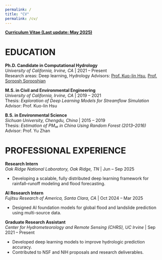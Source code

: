 ```yaml
---
permalink: /
title: "CV"
permalink: /cv/
---
```


[**Curriculum Vitae (Last update: May 2025)**](/files/Jinyang,%20Li_CV_202505.pdf)

# EDUCATION

**Ph.D. Candidate in Computational Hydrology**  
*University of California, Irvine, CA* | 2021 – Present  
Research areas: Deep learning, Hydrology
Advisors: [Prof. Kuo-lin Hsu](https://chrs.web.uci.edu/chrs_directory.php), [Prof. Soroosh Sorooshian](https://engineering.uci.edu/users/soroosh-sorooshian)


**M.S. in Civil and Environmental Engineering**  
*University of California, Irvine, CA* | 2019 – 2021  
Thesis: *Exploration of Deep Learning Models for Streamflow Simulation*  
Advisor: Prof. Kuo-lin Hsu

**B.S. in Environmental Science**  
*Sichuan University, Chengdu, China* | 2015 – 2019  
Thesis: *Estimation of PM₁₀ in China Using Random Forest (2013–2016)*  
Advisor: Prof. Yu Zhan

# PROFESSIONAL EXPERIENCE

**Research Intern**  
*Oak Ridge National Laboratory, Oak Ridge, TN* | Jun – Sep 2025  
- Developing a scalable, fully distributed deep learning framework for rainfall–runoff modeling and flood forecasting.

**AI Research Intern**  
*Fujitsu Research of America, Santa Clara, CA* | Oct 2024 – Mar 2025  
- Designed AI foundation models for global flood and landslide prediction using multi-source data.

**Graduate Research Assistant**  
*Center for Hydrometeorology and Remote Sensing (CHRS), UC Irvine* | Sep 2021 – Present  
- Developed deep learning models to improve hydrologic prediction accuracy.  
- Contributed to NSF and NIH proposals and research deliverables.